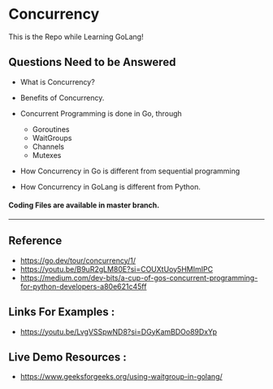 # Concurrency
This is the Repo while Learning GoLang! 

## Questions Need to be Answered
- What is Concurrency?
 
- Benefits of Concurrency.
  
- Concurrent Programming is done in Go, through
  - Goroutines
  - WaitGroups
  - Channels
  - Mutexes

- How Concurrency in Go is different from sequential programming


- How Concurrency in GoLang is different from Python.

#### Coding Files are available in master branch.

---
## Reference 
- https://go.dev/tour/concurrency/1/
- https://youtu.be/B9uR2gLM80E?si=COUXtUoy5HMImIPC
- https://medium.com/dev-bits/a-cup-of-gos-concurrent-programming-for-python-developers-a80e621c45ff


## Links For Examples :
- https://youtu.be/LvgVSSpwND8?si=DGyKamBDOo89DxYp

## Live Demo Resources :
- https://www.geeksforgeeks.org/using-waitgroup-in-golang/

